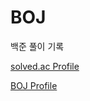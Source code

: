 # BOJ



백준 풀이 기록

[solved.ac Profile](https://solved.ac/profile/thinker99)

[BOJ Profile](https://www.acmicpc.net/user/thinker99)
